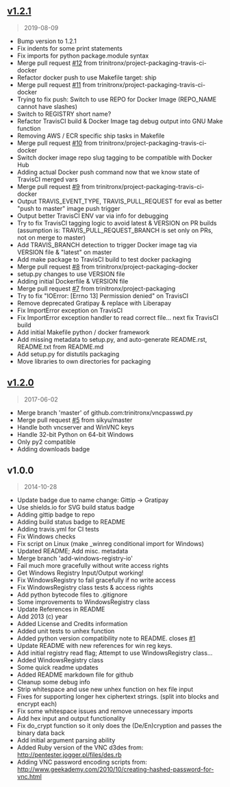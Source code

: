 
<a name="v1.2.1"></a>
## [v1.2.1](https://github.com/trinitronx/range2cidr/compare/v1.2.0...v1.2.1)

> 2019-08-09

* Bump version to 1.2.1
* Fix indents for some print statements
* Fix imports for python package.module syntax
* Merge pull request [#12](https://github.com/trinitronx/range2cidr/issues/12) from trinitronx/project-packaging-travis-ci-docker
* Refactor docker push to use Makefile target: ship
* Merge pull request [#11](https://github.com/trinitronx/range2cidr/issues/11) from trinitronx/project-packaging-travis-ci-docker
* Trying to fix push: Switch to use REPO for Docker Image (REPO_NAME cannot have slashes)
* Switch to REGISTRY short name?
* Refactor TravisCI build & Docker Image tag debug output into GNU Make function
* Removing AWS / ECR specific ship tasks in Makefile
* Merge pull request [#10](https://github.com/trinitronx/range2cidr/issues/10) from trinitronx/project-packaging-travis-ci-docker
* Switch docker image repo slug tagging to be compatible with Docker Hub
* Adding actual Docker push command now that we know state of TravisCI merged vars
* Merge pull request [#9](https://github.com/trinitronx/range2cidr/issues/9) from trinitronx/project-packaging-travis-ci-docker
* Output TRAVIS_EVENT_TYPE, TRAVIS_PULL_REQUEST for eval as better "push to master" image push trigger
* Output better TravisCI ENV var via info for debugging
* Try to fix TravisCI tagging logic to avoid latest & VERSION on PR builds (assumption is: TRAVIS_PULL_REQUEST_BRANCH is set only on PRs, not on merge to master)
* Add TRAVIS_BRANCH detection to trigger Docker image tag via VERSION file & "latest" on master
* Add make package to TravisCI build to test docker packaging
* Merge pull request [#8](https://github.com/trinitronx/range2cidr/issues/8) from trinitronx/project-packaging-docker
* setup.py changes to use VERSION file
* Adding initial Dockerfile & VERSION file
* Merge pull request [#7](https://github.com/trinitronx/range2cidr/issues/7) from trinitronx/project-packaging
* Try to fix "IOError: [Errno 13] Permission denied" on TravisCI
* Remove deprecated Gratipay & replace with Liberapay
* Fix ImportError exception on TravisCI
* Fix ImportError exception handler to read correct file... next fix TravisCI build
* Add initial Makefile python / docker framework
* Add missing metadata to setup.py, and auto-generate README.rst, README.txt from README.md
* Add setup.py for distutils packaging
* Move libraries to own directories for packaging

<a name="v1.2.0"></a>
## [v1.2.0](https://github.com/trinitronx/range2cidr/compare/v1.0.0...v1.2.0)

> 2017-06-02

* Merge branch 'master' of github.com:trinitronx/vncpasswd.py
* Merge pull request [#5](https://github.com/trinitronx/range2cidr/issues/5) from sikyu/master
* Handle both vncserver and WinVNC keys
* Handle 32-bit Python on 64-bit Windows
* Only py2 compatible
* Adding downloads badge

<a name="v1.0.0"></a>
## v1.0.0

> 2014-10-28

* Update badge due to name change: Gittip -> Gratipay
* Use shields.io for SVG build status badge
* Adding gittip badge to repo
* Adding build status badge to README
* Adding travis.yml for CI tests
* Fix Windows checks
* Fix script on Linux (make _winreg conditional import for Windows)
* Updated README; Add misc. metadata
* Merge branch 'add-windows-registry-io'
* Fail much more gracefully without write access rights
* Get Windows Registry Input/Output working!
* Fix WindowsRegistry to fail gracefully if no write access
* Fix WindowsRegistry class tests & access rights
* Add python bytecode files to .gitignore
* Some improvements to WindowsRegistry class
* Update References in README
* Add 2013 (c) year
* Added License and Credits information
* Added unit tests to unhex function
* Added python version compatibility note to README. closes [#1](https://github.com/trinitronx/range2cidr/issues/1)
* Update README with new references for win reg keys.
* Add initial registry read flag; Attempt to use WindowsRegistry class...
* Added WindowsRegistry class
* Some quick readme updates
* Added README markdown file for github
* Cleanup some debug info
* Strip whitespace and use new unhex function on hex file input
* Fixes for supporting longer hex ciphertext strings. (split into blocks and encrypt each)
* Fix some whitespace issues and remove unnecessary imports
* Add hex input and output functionality
* Fix do_crypt function so it only does the (De/En)cryption and passes the binary data back
* Add initial argument parsing ability
* Added Ruby version of the VNC d3des from: http://pentester.jogger.pl/files/des.rb
* Adding VNC password encoding scripts from: http://www.geekademy.com/2010/10/creating-hashed-password-for-vnc.html
